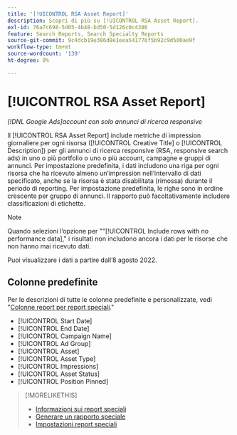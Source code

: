 ```yaml
---
title: '[!UICONTROL RSA Asset Report]'
description: Scopri di più su [!UICONTROL RSA Asset Report].
exl-id: 76a7c698-5d05-4b48-bd50-5d126c0c4386
feature: Search Reports, Search Specialty Reports
source-git-commit: 9c4dcb19e386d8e1eea541776f5b92c9d500ae9f
workflow-type: tm+mt
source-wordcount: '139'
ht-degree: 0%

---
```


# [!UICONTROL RSA Asset Report]

*[!DNL Google Ads]account con solo annunci di ricerca responsive*

Il [!UICONTROL RSA Asset Report] include metriche di impression giornaliere per ogni risorsa ([!UICONTROL Creative Title] o [!UICONTROL Description]) per gli annunci di ricerca responsive (RSA, responsive search ads) in uno o più portfolio o uno o più account, campagne e gruppi di annunci. Per impostazione predefinita, i dati includono una riga per ogni risorsa che ha ricevuto almeno un’impression nell’intervallo di dati specificato, anche se la risorsa è stata disabilitata (rimossa) durante il periodo di reporting. Per impostazione predefinita, le righe sono in ordine crescente per gruppo di annunci. Il rapporto può facoltativamente includere classificazioni di etichette.

>[!NOTE]
>
>Quando selezioni l’opzione per &quot;&quot;[!UICONTROL Include rows with no performance data],&quot; i risultati non includono ancora i dati per le risorse che non hanno mai ricevuto dati.

Puoi visualizzare i dati a partire dall’8 agosto 2022.<!-- Later: You can view data for the previous 36 months. -->

## Colonne predefinite

Per le descrizioni di tutte le colonne predefinite e personalizzate, vedi &quot;[Colonne report per report speciali](specialty-report-columns.md).&quot;

* [!UICONTROL Start Date]
* [!UICONTROL End Date]
* [!UICONTROL Campaign Name]
* [!UICONTROL Ad Group]
* [!UICONTROL Asset]
* [!UICONTROL Asset Type]
* [!UICONTROL Impressions]
* [!UICONTROL Asset Status]
* [!UICONTROL Position Pinned]

>[!MORELIKETHIS]
>
>* [Informazioni sui report speciali](specialty-report-about.md)
>* [Generare un rapporto speciale](specialty-report-generate.md)
>* [Impostazioni report speciali](specialty-report-settings.md)
